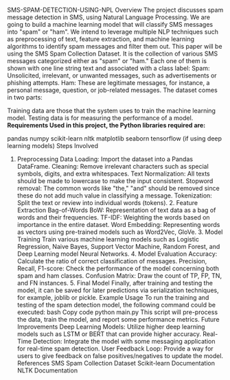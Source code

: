 SMS-SPAM-DETECTION-USING-NPL Overview The project discusses spam message detection in SMS, using Natural Language Processing. We are going to build a machine learning model that will classify SMS messages into "spam" or "ham". We intend to leverage multiple NLP techniques such as preprocessing of text, feature extraction, and machine learning algorithms to identify spam messages and filter them out.
This paper will be using the SMS Spam Collection Dataset. It is the collection of various SMS messages categorized either as "spam" or "ham." Each one of them is shown with one line string text and associated with a class label: Spam: Unsolicited, irrelevant, or unwanted messages, such as advertisements or phishing attempts. Ham: These are legitimate messages, for instance, a personal message, question, or job-related messages. The dataset comes in two parts:

Training data are those that the system uses to train the machine learning model. Testing data is for measuring the performance of a model. **Requirements Used in this project, the Python libraries required are:**

pandas
numpy
scikit-learn
nltk
matplotlib
seaborn
tensorflow (if using deep learning models)
Steps Involved
1. Preprocessing
Data Loading: Import the dataset into a Pandas DataFrame.
Cleaning: Remove irrelevant characters such as special symbols, digits, and extra whitespaces.
Text Normalization: All texts should be made to lowercase to make the input consistent.
Stopword removal: The common words like "the," "and" should be removed since these do not add much value in classifying a message. Tokenization: Split the text or review into individual words (tokens). 2. Feature Extraction Bag-of-Words BoW: Representation of text data as a bag of words and their frequencies. TF-IDF: Weighting the words based on importance in the entire dataset. Word Embedding: Representing words as vectors using pre-trained models such as Word2Vec, GloVe. 3. Model Training
Train various machine learning models such as Logistic Regression, Naive Bayes, Support Vector Machine, Random Forest, and Deep Learning model Neural Networks. 4. Model Evaluation Accuracy: Calculate the ratio of correct classification of messages. Precision, Recall, F1-score: Check the performance of the model concerning both spam and ham classes. Confusion Matrix: Draw the count of TP, FP, TN, and FN instances. 5. Final Model
Finally, after training and testing the model, it can be saved for later predictions via serialization techniques, for example, joblib or pickle. Example Usage To run the training and testing of the spam detection model, the following command could be executed: bash Copy code python main.py This script will pre-process the data, train the model, and report some performance metrics. Future Improvements Deep Learning Models: Utilize higher deep learning models such as LSTM or BERT that can provide higher accuracy.
Real-Time Detection: Integrate the model with some messaging application for real-time spam detection.
User Feedback Loop: Provide a way for users to give feedback on false positives/negatives to update the model.
References
SMS Spam Collection Dataset
Scikit-learn Documentation
NLTK Documentation
